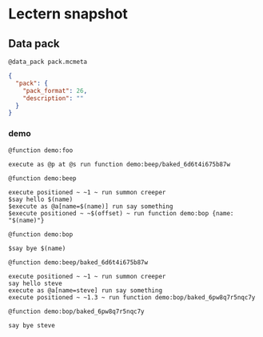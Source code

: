 # Lectern snapshot

## Data pack

`@data_pack pack.mcmeta`

```json
{
  "pack": {
    "pack_format": 26,
    "description": ""
  }
}
```

### demo

`@function demo:foo`

```mcfunction
execute as @p at @s run function demo:beep/baked_6d6t4i675b87w
```

`@function demo:beep`

```mcfunction
execute positioned ~ ~1 ~ run summon creeper
$say hello $(name)
$execute as @a[name=$(name)] run say something
$execute positioned ~ ~$(offset) ~ run function demo:bop {name: "$(name)"}
```

`@function demo:bop`

```mcfunction
$say bye $(name)
```

`@function demo:beep/baked_6d6t4i675b87w`

```mcfunction
execute positioned ~ ~1 ~ run summon creeper
say hello steve
execute as @a[name=steve] run say something
execute positioned ~ ~1.3 ~ run function demo:bop/baked_6pw8q7r5nqc7y
```

`@function demo:bop/baked_6pw8q7r5nqc7y`

```mcfunction
say bye steve
```
